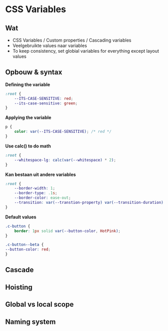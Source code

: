 # CSS Variables
## Wat

 - CSS Variables / Custom properties / Cascading variables
 - Veelgebruikte values naar variables
 - To keep consistency, set globial variables for everything except layout values

## Opbouw & syntax
**Defining the variable**
```css
:root {
	--ITS-CASE-SENSITIVE: red;
	--its-case-sensitive: green;
}
```

**Applying the variable**
```css
p {
	color: var(--ITS-CASE-SENSITIVE); /* red */
}
```

**Use calc() to do math**
```css
:root {
	--whitespace-lg: calc(var(--whitespace) * 2);
}
```

**Kan bestaan uit andere variables**
```css
:root {
	--border-width: 1;
	--border-type: .1s;
	--border-color: ease-out;
	--transition: var(--transtion-property) var(--transition-duration) var(--transition-timingfunction);
}
```

**Default values**
```css
.c-button {
	border: 1px solid var(--button-color, HotPink);
}

.c-button--beta {
--button-color: red;
}
```

## Cascade

## Hoisting

## Global vs local scope

## Naming system

<!--stackedit_data:
eyJoaXN0b3J5IjpbLTE2MzU0NDY3ODksLTE3OTE4NzExMzMsOT
cxMzAxODM1LDE0MzMzMDEwNSw3MzA5OTgxMTZdfQ==
-->